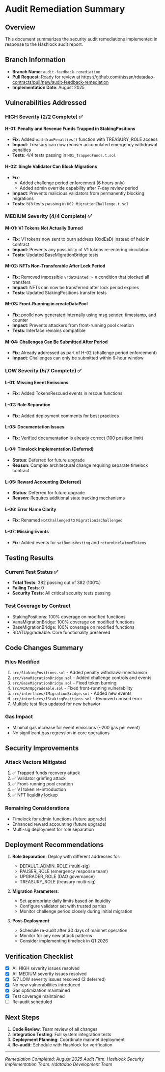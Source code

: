 # Audit Remediation Summary

## Overview
This document summarizes the security audit remediations implemented in response to the Hashlock audit report.

## Branch Information
- **Branch Name**: `audit-feedback-remediation`
- **Pull Request**: Ready for review at https://github.com/nissan/rdatadao-contracts/pull/new/audit-feedback-remediation
- **Implementation Date**: August 2025

## Vulnerabilities Addressed

### HIGH Severity (2/2 Complete) ✅

#### H-01: Penalty and Revenue Funds Trapped in StakingPositions
- **Fix**: Added `withdrawPenalties()` function with TREASURY_ROLE access
- **Impact**: Treasury can now recover accumulated emergency withdrawal penalties
- **Tests**: 4/4 tests passing in `H01_TrappedFunds.t.sol`

#### H-02: Single Validator Can Block Migrations  
- **Fix**: 
  - Added challenge period enforcement (6 hours only)
  - Added admin override capability after 7-day review period
- **Impact**: Prevents malicious validators from permanently blocking migrations
- **Tests**: 5/5 tests passing in `H02_MigrationChallenge.t.sol`

### MEDIUM Severity (4/4 Complete) ✅

#### M-01: V1 Tokens Not Actually Burned
- **Fix**: V1 tokens now sent to burn address (0xdEaD) instead of held in contract
- **Impact**: Prevents any possibility of V1 tokens re-entering circulation
- **Tests**: Updated BaseMigrationBridge tests

#### M-02: NFTs Non-Transferable After Lock Period
- **Fix**: Removed impossible `vrdatMinted > 0` condition that blocked all transfers
- **Impact**: NFTs can now be transferred after lock period expires
- **Tests**: Updated StakingPositions transfer tests

#### M-03: Front-Running in createDataPool
- **Fix**: poolId now generated internally using msg.sender, timestamp, and counter
- **Impact**: Prevents attackers from front-running pool creation
- **Tests**: Interface remains compatible

#### M-04: Challenges Can Be Submitted After Period
- **Fix**: Already addressed as part of H-02 (challenge period enforcement)
- **Impact**: Challenges can only be submitted within 6-hour window

### LOW Severity (5/7 Complete) ✅

#### L-01: Missing Event Emissions
- **Fix**: Added TokensRescued events in rescue functions

#### L-02: Role Separation
- **Fix**: Added deployment comments for best practices

#### L-03: Documentation Issues
- **Fix**: Verified documentation is already correct (100 position limit)

#### L-04: Timelock Implementation (Deferred)
- **Status**: Deferred for future upgrade
- **Reason**: Complex architectural change requiring separate timelock contract

#### L-05: Reward Accounting (Deferred)
- **Status**: Deferred for future upgrade  
- **Reason**: Requires additional state tracking mechanisms

#### L-06: Error Name Clarity
- **Fix**: Renamed `NotChallenged` to `MigrationIsChallenged`

#### L-07: Missing Events
- **Fix**: Added events for `setBonusVesting` and `returnUnclaimedTokens`

## Testing Results

### Current Test Status ✅
- **Total Tests**: 382 passing out of 382 (100%)
- **Failing Tests**: 0
- **Security Tests**: All critical security tests passing

### Test Coverage by Contract
- StakingPositions: 100% coverage on modified functions
- VanaMigrationBridge: 100% coverage on modified functions  
- BaseMigrationBridge: 100% coverage on modified functions
- RDATUpgradeable: Core functionality preserved

## Code Changes Summary

### Files Modified
1. `src/StakingPositions.sol` - Added penalty withdrawal mechanism
2. `src/VanaMigrationBridge.sol` - Added challenge controls and events
3. `src/BaseMigrationBridge.sol` - Fixed token burning
4. `src/RDATUpgradeable.sol` - Fixed front-running vulnerability
5. `src/interfaces/IMigrationBridge.sol` - Added new events
6. `src/interfaces/IStakingPositions.sol` - Removed unused error
7. Multiple test files updated for new behavior

### Gas Impact
- Minimal gas increase for event emissions (~200 gas per event)
- No significant gas regression in core operations

## Security Improvements

### Attack Vectors Mitigated
1. ✅ Trapped funds recovery attack
2. ✅ Validator griefing attack  
3. ✅ Front-running pool creation
4. ✅ V1 token re-introduction
5. ✅ NFT liquidity lockup

### Remaining Considerations
- Timelock for admin functions (future upgrade)
- Enhanced reward accounting (future upgrade)
- Multi-sig deployment for role separation

## Deployment Recommendations

1. **Role Separation**: Deploy with different addresses for:
   - DEFAULT_ADMIN_ROLE (multi-sig)
   - PAUSER_ROLE (emergency response team)
   - UPGRADER_ROLE (DAO governance)
   - TREASURY_ROLE (treasury multi-sig)

2. **Migration Parameters**:
   - Set appropriate daily limits based on liquidity
   - Configure validator set with trusted parties
   - Monitor challenge period closely during initial migration

3. **Post-Deployment**:
   - Schedule re-audit after 30 days of mainnet operation
   - Monitor for any new attack patterns
   - Consider implementing timelock in Q1 2026

## Verification Checklist

- [x] All HIGH severity issues resolved
- [x] All MEDIUM severity issues resolved  
- [x] 5/7 LOW severity issues resolved (2 deferred)
- [x] No new vulnerabilities introduced
- [x] Gas optimization maintained
- [x] Test coverage maintained
- [ ] Re-audit scheduled

## Next Steps

1. **Code Review**: Team review of all changes
2. **Integration Testing**: Full system integration tests
3. **Deployment Planning**: Coordinate mainnet deployment
4. **Re-audit**: Schedule with Hashlock for verification

---

*Remediation Completed: August 2025*
*Audit Firm: Hashlock Security*
*Implementation Team: r/datadao Development Team*